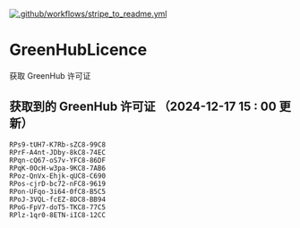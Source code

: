[![.github/workflows/stripe_to_readme.yml](https://github.com/zjx-kimi/GreenHubLicence/actions/workflows/stripe_to_readme.yml/badge.svg)](https://github.com/zjx-kimi/GreenHubLicence/actions/workflows/stripe_to_readme.yml)
# GreenHubLicence
获取 GreenHub 许可证
## 获取到的 GreenHub 许可证 （2024-12-17 15 : 00 更新）
```
RPs9-tUH7-K7Rb-sZC8-99C8
RPrF-A4nt-JDby-8kC8-74EC
RPqn-cQ67-oS7v-YFC8-86DF
RPqK-0OcH-w3pa-9KC8-7AB6
RPoz-QnVx-Ehjk-qUC8-C690
RPos-cjrD-bc72-nFC8-9619
RPon-UFqo-3i64-0fC8-B5C5
RPoJ-3VQL-fcEZ-8DC8-BB94
RPoG-FpV7-doT5-TKC8-77C5
RPlz-1qr0-8ETN-iIC8-12CC
```
